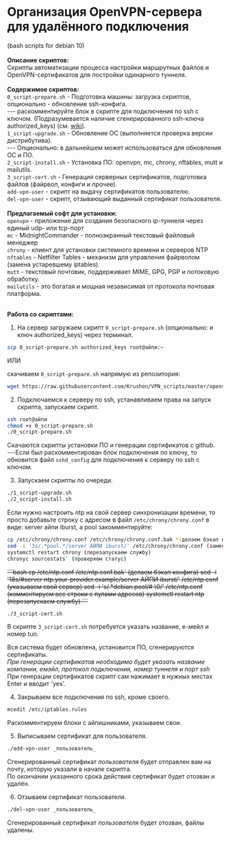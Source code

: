 # Организация OpenVPN-сервера для удалённого подключения
(bash scripts for debian 10)<br>
<br>
**Описание скриптов:**<br>
Скрипты автоматизации процесса настройки маршрутных файлов и OpenVPN-сертификатов для постройки одинарного туннеля.<br>
<br>
**Содержимое скриптов:**<br>
`0_script-prepare.sh` - Подготовка машины: загрузка скриптов, опционально - обновление ssh-конфига.<br>
--- раскомментируйте блок в скрипте для подключения по ssh с ключом. (Подразумевается наличие сгенерированного ssh-ключа authorized_keys) (см. <a href="https://github.com/Krushon/VPN_scripts/wiki/1.-%D0%9D%D0%B0%D1%81%D1%82%D1%80%D0%BE%D0%B9%D0%BA%D0%B0-ssh">wiki</a>).<br>
`1_script-upgrade.sh` - Обновление ОС (выполняется проверка версии дистрибутива).<br>
--- Опционально: в дальнейшем может использоваться для обновления ОС и ПО.<br>
`2_script-install.sh` - Установка ПО: openvpn, mc, chrony, nftables, mutt и mailutils.<br>
`3_script-cert.sh` - Генерация серверных сертификатов, подготовка файлов (файрвол, конфиги и прочее).<br>
`add-vpn-user` - скрипт на выдачу сертификатов пользователю.<br>
`del-vpn-user` - скрипт, отзывающий выданный сертификат пользователя.<br>
<br>
**Предлагаемый софт для установки:**<br>
`openvpn` - приложение для создания безопасного ip-туннеля через единый udp- или tcp-порт<br>
`mc` - MidnightCommander - полноэкранный текстовый файловый менеджер<br>
`chrony` - клиент для установки системного времени и серверов NTP<br>
`nftables` - Netfilter Tables - механизм для управления файрволом (замена устаревшему iptables).<br>
`mutt` - текстовый почтовик, поддерживает MIME, GPG, PGP и потоковую обработку.<br>
`mailutils` - это богатая и мощная независимая от протокола почтовая платформа.<br>
<br>

**Работа со скриптами:**
1. На сервер загружаем скрипт `0_script-prepare.sh` (опционально: и ключ authorized_keys) через терминал.<br>
```bash
scp 0_script-prepare.sh authorized_keys root@айпи:~
```

ИЛИ

скачиваем `0_script-prepare.sh` напрямую из репозитория:
```bash
wget https://raw.githubusercontent.com/Krushon/VPN_scripts/master/openvpn-server-script/0_script-prepare.sh
```

2. Подключаемся к серверу по ssh, устанавливаем права на запуск скрипта, запускаем скрипт.
```bash
ssh root@айпи
chmod +x 0_script-prepare.sh
./0_script-prepare.sh
```

Скачаются скрипты установки ПО и генерации сертификатов с github.<br>
---Если был раскомментирован блок подключения по ключу, то обновится файл `sshd_config` для подключения к серверу по ssh с ключом.<br>

3. Запускаем скрипты по очереди.
```bash
./1_script-upgrade.sh
./2_script-install.sh
```

Если нужно настроить ntp на свой сервер синхронизации времени, то просто добавьте строку с адресом в файл `/etc/chrony/chrony.conf` в виде: server айпи iburst, а pool закомментируйте:<br>
```bash
cp /etc/chrony/chrony.conf /etc/chrony/chrony.conf.bak *(делаем бэкап конфига)*
sed -i '3s/.*pool.*/server АЙПИ iburst/' /etc/chrony/chrony.conf (заменяем пул на свой сервер)
systemctl restart chrony (перезапускаем службу)
chronyc sourcestats` (проверяем статус)
```

<s>
```bash
cp /etc/ntp.conf /etc/ntp.conf.bak` (делаем бэкап конфига)
sed -i '18s/#server ntp.your-provider.example/server АЙПИ iburst/' /etc/ntp.conf (указываем свой сервер)
sed -i 's/.*debian.pool/# \0/' /etc/ntp.conf (комментируем все строки с пулами адресов)
systemctl restart ntp (перезапускаем службу)
```
</s>

```bash
./3_script-cert.sh
```

В скрипте `3_script-cert.sh` потребуется указать название, е-мейл и номер tun.

Вся система будет обновлена, установится ПО, сгенерируются сертификаты.<br>
*При генерации сертификатов необходимо будет указать название компании, емэйл, протокол подключения, номер туннеля и порт ssh*<br>
При генерации сертификатов скрипт сам нажимает в нужных местах Enter и вводит 'yes'.


4. Закрываем все подключения по ssh, кроме своего.
```bash
mcedit /etc/iptables.rules
```
Раскомментируем блоки с айпишниками, указываем свои.<br>

5. Выписываем сертификат для пользователя.
```bash
./add-vpn-user _пользователь_
```
Сгенерированный сертификат _пользователя_ будет отправлен вам на почту, которую указали в начале скрипта.<br>
По окончании указанного срока действия сертификат будет отозван и удалён.<br>

6. Отзываем сертификат пользователя.
```bash
./del-vpn-user _пользователь_
```
Сгенерированный сертификат _пользователя_ будет отозван, файлы удалены.<br>

